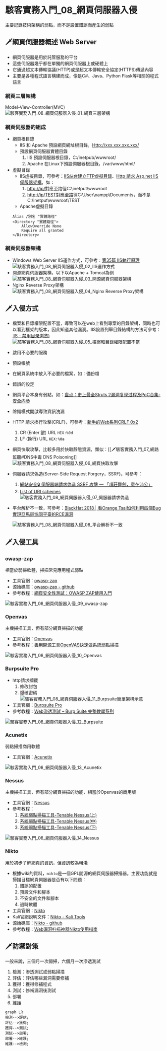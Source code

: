 # 駭客實務入門_08_網頁伺服器入侵
主要記錄技術架構的弱點，而不是設置錯誤而産生的弱點

## 🗡網頁伺服器概述 Web Server
- 網頁伺服器是用於託管服務的平台
- 這些伺服器幾乎都在單獨的網頁伺服器上或硬體上
- 它通過超文本傳輸協議(HTTP)或是超文本傳輸安全協定(HTTPS)傳遞內容
- 主要是各種程式語言構建而成，像是C#、Java、Python Flask等相關的程式語言

### 網頁三層架構
Model-View-Controller(MVC)
![駭客實務入門_08_網頁伺服器入侵_01_網頁三層架構](https://github.com/MickeyHuang233/CodingStudyNote/blob/main/05_%E8%B3%87%E5%AE%89%E6%8A%80%E8%A1%93/%F0%9F%97%A1%E9%A7%AD%E5%AE%A2%E5%AF%A6%E5%8B%99%E5%85%A5%E9%96%80/images/%E9%A7%AD%E5%AE%A2%E5%AF%A6%E5%8B%99%E5%85%A5%E9%96%80_08_%E7%B6%B2%E9%A0%81%E4%BC%BA%E6%9C%8D%E5%99%A8%E5%85%A5%E4%BE%B5_01_%E7%B6%B2%E9%A0%81%E4%B8%89%E5%B1%A4%E6%9E%B6%E6%A7%8B.png?raw=true)

### 網頁伺服器的組成
- 網頁根目錄
	- IIS 和 Apache 預設網頁網址根目錄，[Http://xxx.xxx.xxx.xxx/]()
	- 預設網頁伺服器實體目錄
		1. IIS 預設伺服器根目錄，C:/inetpub/wwwroot/
		2. Apache 在Linux下預設伺服器根目錄，/var/www/html/
- 虛擬目錄
	- IIS虛擬目錄，可參考：[IIS站台建立FTP虛擬目錄](https://dotblogs.com.tw/chichiBlog/2017/11/30/094751)、[Http 請求 Asp.net IIS伺服器架構](https://ithelp.ithome.com.tw/articles/10214877)，如：
		1. [http://ip/]()對應至路徑C:\\inetput\\wwwroot
		2. [http://ip/TEST]()對應至路徑C:\\User\\xampp\\Documents，而不是C:\\inetput\\wwwroot\\TEST
	- Apache虛擬目錄
	```
	Alias /別名 "實體路徑"
	<Directory "實體路徑">
		AllowOverride None
		Require all granted
	</Directory>
	```

### 網頁伺服器架構
- Windows Web Server IIS運作方式，可參考：[第35篇 IIS執行原理](https://www.itread01.com/articles/1488710320.html)
	![駭客實務入門_08_網頁伺服器入侵_02_IIS運作方式](https://github.com/MickeyHuang233/CodingStudyNote/blob/main/05_%E8%B3%87%E5%AE%89%E6%8A%80%E8%A1%93/%F0%9F%97%A1%E9%A7%AD%E5%AE%A2%E5%AF%A6%E5%8B%99%E5%85%A5%E9%96%80/images/%E9%A7%AD%E5%AE%A2%E5%AF%A6%E5%8B%99%E5%85%A5%E9%96%80_08_%E7%B6%B2%E9%A0%81%E4%BC%BA%E6%9C%8D%E5%99%A8%E5%85%A5%E4%BE%B5_02_IIS%E9%81%8B%E4%BD%9C%E6%96%B9%E5%BC%8F.png?raw=true)
- 開源網頁伺服器架構，以下以Apache + Tomcat為例
	![駭客實務入門_08_網頁伺服器入侵_03_開源網頁伺服器架構](https://github.com/MickeyHuang233/CodingStudyNote/blob/main/05_%E8%B3%87%E5%AE%89%E6%8A%80%E8%A1%93/%F0%9F%97%A1%E9%A7%AD%E5%AE%A2%E5%AF%A6%E5%8B%99%E5%85%A5%E9%96%80/images/%E9%A7%AD%E5%AE%A2%E5%AF%A6%E5%8B%99%E5%85%A5%E9%96%80_08_%E7%B6%B2%E9%A0%81%E4%BC%BA%E6%9C%8D%E5%99%A8%E5%85%A5%E4%BE%B5_03_%E9%96%8B%E6%BA%90%E7%B6%B2%E9%A0%81%E4%BC%BA%E6%9C%8D%E5%99%A8%E6%9E%B6%E6%A7%8B.png?raw=true)
- Nginx Reverse Proxy架構
	![駭客實務入門_08_網頁伺服器入侵_04_Nginx Reverse Proxy架構](https://github.com/MickeyHuang233/CodingStudyNote/blob/main/05_%E8%B3%87%E5%AE%89%E6%8A%80%E8%A1%93/%F0%9F%97%A1%E9%A7%AD%E5%AE%A2%E5%AF%A6%E5%8B%99%E5%85%A5%E9%96%80/images/%E9%A7%AD%E5%AE%A2%E5%AF%A6%E5%8B%99%E5%85%A5%E9%96%80_08_%E7%B6%B2%E9%A0%81%E4%BC%BA%E6%9C%8D%E5%99%A8%E5%85%A5%E4%BE%B5_04_Nginx%20Reverse%20Proxy%E6%9E%B6%E6%A7%8B.png?raw=true)

## 🗡入侵方式
- 檔案和目錄權限配置不當，導致可以在web上看到專案的目錄架構，同時也可以看到框架的版本，因此知道其他漏洞。IIS設置列舉目錄結構的方法可參考：[IIS - 禁用目录浏览)](https://techexpert.tips/zh-hans/iis-zh-hans/iis-%E7%A6%81%E7%94%A8%E7%9B%AE%E5%BD%95%E6%B5%8F%E8%A7%88/)
	![駭客實務入門_08_網頁伺服器入侵_05_檔案和目錄權限配置不當](https://github.com/MickeyHuang233/CodingStudyNote/blob/main/05_%E8%B3%87%E5%AE%89%E6%8A%80%E8%A1%93/%F0%9F%97%A1%E9%A7%AD%E5%AE%A2%E5%AF%A6%E5%8B%99%E5%85%A5%E9%96%80/images/%E9%A7%AD%E5%AE%A2%E5%AF%A6%E5%8B%99%E5%85%A5%E9%96%80_08_%E7%B6%B2%E9%A0%81%E4%BC%BA%E6%9C%8D%E5%99%A8%E5%85%A5%E4%BE%B5_05_%E6%AA%94%E6%A1%88%E5%92%8C%E7%9B%AE%E9%8C%84%E6%AC%8A%E9%99%90%E9%85%8D%E7%BD%AE%E4%B8%8D%E7%95%B6.png?raw=true)
- 啟用不必要的服務
- 預設帳號
- 在網頁系統中放入不必要的檔案，如：備份檔
- 錯誤的設定
- 網頁平台本身有弱點，如：[盘点：史上最全Struts 2漏洞复现过程及PoC合集-安全内参](https://www.secrss.com/articles/24780)
- 除錯模式開啟導致資訊洩漏
- HTTP 請求換行攻擊(CRLF)，可參考：[新手的Web系列CRLF 0x2](https://ithelp.ithome.com.tw/articles/10252589?sc=rss.iron)
	1. CR (Enter 鍵) URL `HEX:%0d`
	2. LF (換行) URL `HEX:%0a`
- 網頁快取攻擊，比較多用於快取靜態資源，類似：[[🗡駭客實務入門_07_網路監聽#DNS中毒 DNS Poisoning]]
	![駭客實務入門_08_網頁伺服器入侵_06_網頁快取攻擊](https://github.com/MickeyHuang233/CodingStudyNote/blob/main/05_%E8%B3%87%E5%AE%89%E6%8A%80%E8%A1%93/%F0%9F%97%A1%E9%A7%AD%E5%AE%A2%E5%AF%A6%E5%8B%99%E5%85%A5%E9%96%80/images/%E9%A7%AD%E5%AE%A2%E5%AF%A6%E5%8B%99%E5%85%A5%E9%96%80_08_%E7%B6%B2%E9%A0%81%E4%BC%BA%E6%9C%8D%E5%99%A8%E5%85%A5%E4%BE%B5_06_%E7%B6%B2%E9%A0%81%E5%BF%AB%E5%8F%96%E6%94%BB%E6%93%8A.png?raw=true)
- 伺服器請求偽造(Server-Side Request Forgery，SSRF)，可參考：
	1. [網站安全🔒 伺服器端請求偽造 SSRF 攻擊 — 「項莊舞劍，意在沛公」](https://medium.com/%E7%A8%8B%E5%BC%8F%E7%8C%BF%E5%90%83%E9%A6%99%E8%95%89/%E7%B6%B2%E7%AB%99%E5%AE%89%E5%85%A8-%E4%BC%BA%E6%9C%8D%E5%99%A8%E8%AB%8B%E6%B1%82%E5%81%BD%E9%80%A0-ssrf-%E6%94%BB%E6%93%8A-%E9%A0%85%E8%8E%8A%E8%88%9E%E5%8A%8D-%E6%84%8F%E5%9C%A8%E6%B2%9B%E5%85%AC-7a5524926362)
	2. [List of URI schemes](https://en.wikipedia.org/wiki/List_of_URI_schemes)
	![駭客實務入門_08_網頁伺服器入侵_07_伺服器請求偽造](https://github.com/MickeyHuang233/CodingStudyNote/blob/main/05_%E8%B3%87%E5%AE%89%E6%8A%80%E8%A1%93/%F0%9F%97%A1%E9%A7%AD%E5%AE%A2%E5%AF%A6%E5%8B%99%E5%85%A5%E9%96%80/images/%E9%A7%AD%E5%AE%A2%E5%AF%A6%E5%8B%99%E5%85%A5%E9%96%80_08_%E7%B6%B2%E9%A0%81%E4%BC%BA%E6%9C%8D%E5%99%A8%E5%85%A5%E4%BE%B5_07_%E4%BC%BA%E6%9C%8D%E5%99%A8%E8%AB%8B%E6%B1%82%E5%81%BD%E9%80%A0.png?raw=true)
- 平台解析不一致，可參考：[BlackHat 2018 | 看Orange Tsai如何利用四個Bug實現亞馬遜協同平臺的RCE漏洞](https://www.xuehua.us/a/5eb5291a86ec4d63e68eeaae?lang=zh-hk)

	![駭客實務入門_08_網頁伺服器入侵_08_平台解析不一致](https://github.com/MickeyHuang233/CodingStudyNote/blob/main/05_%E8%B3%87%E5%AE%89%E6%8A%80%E8%A1%93/%F0%9F%97%A1%E9%A7%AD%E5%AE%A2%E5%AF%A6%E5%8B%99%E5%85%A5%E9%96%80/images/%E9%A7%AD%E5%AE%A2%E5%AF%A6%E5%8B%99%E5%85%A5%E9%96%80_08_%E7%B6%B2%E9%A0%81%E4%BC%BA%E6%9C%8D%E5%99%A8%E5%85%A5%E4%BE%B5_08_%E5%B9%B3%E5%8F%B0%E8%A7%A3%E6%9E%90%E4%B8%8D%E4%B8%80%E8%87%B4.png?raw=true)

## 🗡入侵工具
### owasp-zap
相當於弱掃軟體，掃描常見應用程式弱點

- 工具官網：[owasp-zap](https://www.zaproxy.org/)
- 源始碼庫：[owasp-zap - github](https://github.com/zaproxy/zaproxy)
- 參考教程：[網頁安全性測試：OWASP ZAP使用入門](https://www.tpisoftware.com/tpu/articleDetails/2161)

![駭客實務入門_08_網頁伺服器入侵_09_owasp-zap](https://github.com/MickeyHuang233/CodingStudyNote/blob/main/05_%E8%B3%87%E5%AE%89%E6%8A%80%E8%A1%93/%F0%9F%97%A1%E9%A7%AD%E5%AE%A2%E5%AF%A6%E5%8B%99%E5%85%A5%E9%96%80/images/%E9%A7%AD%E5%AE%A2%E5%AF%A6%E5%8B%99%E5%85%A5%E9%96%80_08_%E7%B6%B2%E9%A0%81%E4%BC%BA%E6%9C%8D%E5%99%A8%E5%85%A5%E4%BE%B5_09_owasp-zap.png?raw=true)

### Openvas
主機掃描工具，但有部分網頁掃描的功能

- 工具官網：[Openvas](https://www.openvas.org/)
- 參考教程：[善用開源工具OpenVAS快速做系統弱點掃描](https://www.uuu.com.tw/Public/content/article/20/20200203.htm)

![駭客實務入門_08_網頁伺服器入侵_10_Openvas](https://github.com/MickeyHuang233/CodingStudyNote/blob/main/05_%E8%B3%87%E5%AE%89%E6%8A%80%E8%A1%93/%F0%9F%97%A1%E9%A7%AD%E5%AE%A2%E5%AF%A6%E5%8B%99%E5%85%A5%E9%96%80/images/%E9%A7%AD%E5%AE%A2%E5%AF%A6%E5%8B%99%E5%85%A5%E9%96%80_08_%E7%B6%B2%E9%A0%81%E4%BC%BA%E6%9C%8D%E5%99%A8%E5%85%A5%E4%BE%B5_10_Openvas.png?raw=true)

### Burpsuite Pro
- http請求攔截
	1. 修改封包
	2. 爆破密碼
	![駭客實務入門_08_網頁伺服器入侵_11_Burpsuite簡單架構示意](https://github.com/MickeyHuang233/CodingStudyNote/blob/main/05_%E8%B3%87%E5%AE%89%E6%8A%80%E8%A1%93/%F0%9F%97%A1%E9%A7%AD%E5%AE%A2%E5%AF%A6%E5%8B%99%E5%85%A5%E9%96%80/images/%E9%A7%AD%E5%AE%A2%E5%AF%A6%E5%8B%99%E5%85%A5%E9%96%80_08_%E7%B6%B2%E9%A0%81%E4%BC%BA%E6%9C%8D%E5%99%A8%E5%85%A5%E4%BE%B5_11_Burpsuite%E7%B0%A1%E5%96%AE%E6%9E%B6%E6%A7%8B%E7%A4%BA%E6%84%8F.png?raw=true)
- 工具官網：[Burpsuite Pro](https://portswigger.net/burp/pro)
- 參考教程：[Web滲透測試 – Burp Suite 完整教學系列](https://hackercat.org/burp-suite-tutorial/web-pentesting-burp-suite-total-tutorial)

![駭客實務入門_08_網頁伺服器入侵_12_Burpsuite](https://github.com/MickeyHuang233/CodingStudyNote/blob/main/05_%E8%B3%87%E5%AE%89%E6%8A%80%E8%A1%93/%F0%9F%97%A1%E9%A7%AD%E5%AE%A2%E5%AF%A6%E5%8B%99%E5%85%A5%E9%96%80/images/%E9%A7%AD%E5%AE%A2%E5%AF%A6%E5%8B%99%E5%85%A5%E9%96%80_08_%E7%B6%B2%E9%A0%81%E4%BC%BA%E6%9C%8D%E5%99%A8%E5%85%A5%E4%BE%B5_12_Burpsuite.png?raw=true)

### Acunetix
弱點掃描商用軟體

- 工具官網：[Acunetix](https://www.acunetix.com/)

![駭客實務入門_08_網頁伺服器入侵_13_Acunetix](https://github.com/MickeyHuang233/CodingStudyNote/blob/main/05_%E8%B3%87%E5%AE%89%E6%8A%80%E8%A1%93/%F0%9F%97%A1%E9%A7%AD%E5%AE%A2%E5%AF%A6%E5%8B%99%E5%85%A5%E9%96%80/images/%E9%A7%AD%E5%AE%A2%E5%AF%A6%E5%8B%99%E5%85%A5%E9%96%80_08_%E7%B6%B2%E9%A0%81%E4%BC%BA%E6%9C%8D%E5%99%A8%E5%85%A5%E4%BE%B5_13_Acunetix.png?raw=true)

### Nessus
主機掃描工具，但有部分網頁掃描的功能，相當於Openvas的商用版

- 工具官網：[Nessus](https://zh-tw.tenable.com/products/nessus)
- 參考教程：
	1. [系統弱點掃描工具-Tenable Nessus(上)](https://ithelp.ithome.com.tw/articles/10268209)
	2. [系統弱點掃描工具-Tenable Nessus(中)](https://ithelp.ithome.com.tw/articles/10268957)
	3. [系統弱點掃描工具-Tenable Nessus(下)](https://ithelp.ithome.com.tw/articles/10269733)

![駭客實務入門_08_網頁伺服器入侵_14_Nessus](https://github.com/MickeyHuang233/CodingStudyNote/blob/main/05_%E8%B3%87%E5%AE%89%E6%8A%80%E8%A1%93/%F0%9F%97%A1%E9%A7%AD%E5%AE%A2%E5%AF%A6%E5%8B%99%E5%85%A5%E9%96%80/images/%E9%A7%AD%E5%AE%A2%E5%AF%A6%E5%8B%99%E5%85%A5%E9%96%80_08_%E7%B6%B2%E9%A0%81%E4%BC%BA%E6%9C%8D%E5%99%A8%E5%85%A5%E4%BE%B5_14_Nessus.png?raw=true)

### Nikto
用於初步了解網頁的資訊，但資訊較為粗淺

- 根據wiki的資料，`nikto`是一個GPL開源的網頁伺服器掃描器，主要功能就是掃描目標網頁伺服器是否有以下問題：
	1. 錯誤的配置
	2. 預設文件和腳本
	3. 不安全的文件和腳本
	4. 過時軟體
- 工具官網：[Nikto](https://cirt.net/Nikto2)
- Kali官網說明文件：[Nikto - Kali Tools](https://www.kali.org/tools/nikto/)
- 源始碼庫：[Nikto - github](https://github.com/sullo/nikto)
- 參考教程：[Web漏洞扫描神器Nikto使用指南](https://zhuanlan.zhihu.com/p/124246499)

## 🗡防禦對策
一般來說，三個月一次弱掃，六個月一次滲透測試

1. 檢測：滲透測試或弱點掃描
2. 評估：評估哪些漏洞需要修補
3. 獲得：獲得修補程式
4. 測試：修補漏洞後測試
5. 部署
6. 維護

```mermaid
graph LR 
檢測-->評估;
評估-->獲得;
獲得-->測試;
測試-->部署;
部署-->維護;
維護-->檢測;
```
